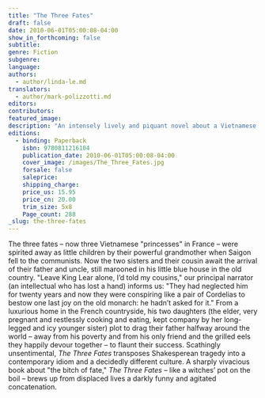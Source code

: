 ```yaml
---
title: "The Three Fates"
draft: false
date: 2010-06-01T05:00:08-04:00
show_in_forthcoming: false
subtitle:
genre: Fiction
subgenre:
language:
authors:
  - author/linda-le.md
translators:
  - author/mark-polizzotti.md
editors:
contributors:
featured_image:
description: "An intensely lively and piquant novel about a Vietnamese family, The Three Fates concerns rivalries and jealousies, strange motives and destructive passions. "
editions:
  - binding: Paperback
    isbn: 9780811216104
    publication_date: 2010-06-01T05:00:08-04:00
    cover_image: /images/The_Three_Fates.jpg
    forsale: false
    saleprice:
    shipping_charge:
    price_us: 15.95
    price_cn: 20.00
    trim_size: 5x8
    Page_count: 288
_slug: the-three-fates
---
```


The three fates – now three Vietnamese "princesses" in France – were spirited away as little children by their powerful grandmother when Saigon fell to the communists. Now the two sisters and their cousin await the arrival of their father and uncle, still marooned in his little blue house in the old country. "Leave King Lear alone, I’d told my cousins," our principal narrator (an intellectual who has lost a hand) informs us: "They had neglected him for twenty years and now they were conspiring like a pair of Cordelias to bestow one last joy on the old monarch: he hadn’t asked for it." From a luxurious home in the French countryside, his two daughters (the elder, very pregnant and restlessly cooking and eating, kept company by her long-legged and icy younger sister) plot to drag their father halfway around the world – away from his poverty and from his only friend and the grilled eels they happily devour together – to flaunt their success. Scathingly unsentimental, _The Three Fates_ transposes Shakesperean tragedy into a contemporary idiom and a decidedly different culture. A sharply vivacious book about "the bitch of fate," _The Three Fates_ – like a witches’ pot on the boil – brews up from displaced lives a darkly funny and agitated concatenation.

